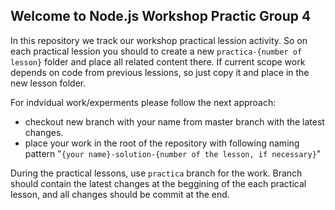 ## Welcome to Node.js Workshop Practic Group 4

In this repository we track our workshop practical lession activity. So on each practical lession you should to create a new ```practica-{number of lesson}``` folder and place all related content there. If current scope work depends on code from previous lessions, so just copy it and place in the new lesson folder.

For indvidual work/experments please follow the next approach:
 - checkout new branch with your name from master branch with the latest changes.
 - place your work in the root of the repository with following naming pattern "```{your name}-solution-{number of the lesson, if necessary}```"


During the practical lessons, use ```practica``` branch for the work. Branch should contain the latest changes at the beggining of the each practical lesson, and all changes should be commit at the end.